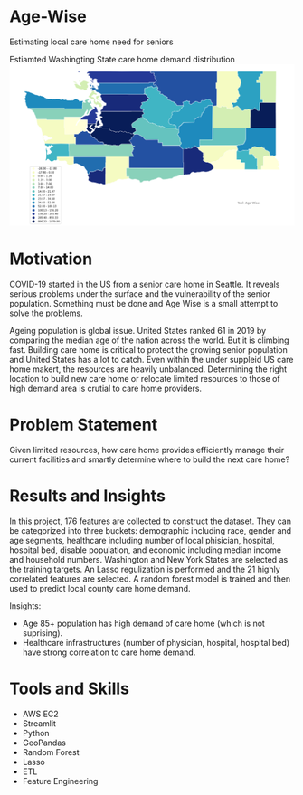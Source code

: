 # Age-Wise
Estimating local care home need for seniors 

Estiamted Washingting State care home demand distribution
![Image of Yaktocat](https://github.com/mxynapoleon/Age-Wise/blob/master/WA.png)

# Motivation
COVID-19 started in the US from a senior care home in Seattle. It reveals serious problems under the surface and the vulnerability of the senior population. Something must be done and Age Wise is a small attempt to solve the problems. 

Ageing population is global issue. United States ranked 61 in 2019 by comparing the median age of the nation across the world. But it is climbing fast. Building care home is critical to protect the growing senior population and United States has a lot to catch. Even within the under suppleid US care home makert, the resources are heavily unbalanced. Determining the right location to build new care home or relocate limited resources to those of high demand area is crutial to care home providers. 

# Problem Statement
Given limited resources, how care home provides efficiently manage their current facilities and smartly determine where to build the next care home?

# Results and Insights
In this project, 176 features are collected to construct the dataset. They can be categorized into three buckets: demographic including race, gender and age segments, healthcare including number of local phisician, hospital, hospital bed, disable population, and economic including median income and household numbers. Washington and New York States are selected as the training targets. An Lasso regulization is performed and the 21 highly correlated features are selected. A random forest model is trained and then used to predict local county care home demand. 

Insights:
* Age 85+ population has high demand of care home (which is not suprising). 
* Healthcare infrastructures (number of physician, hospital, hospital bed) have strong correlation to care home demand. 

# Tools and Skills
* AWS EC2
* Streamlit
* Python
* GeoPandas
* Random Forest
* Lasso
* ETL
* Feature Engineering
